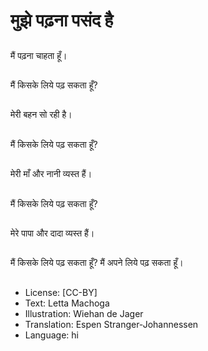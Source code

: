 # मुझे पढ़ना पसंद है 

##
मैं पढ़ना चाहता हूँ।

##
मैं किसके लिये पढ़ सकता हूँ?

##
मेरी बहन सो रही है।

##
मैं किसके लिये पढ़ सकता हूँ?

##
मेरी माँ और नानी व्यस्त हैं।

##
मैं किसके लिये पढ़ सकता हूँ?

##
मेरे पापा और दादा व्यस्त हैं।

##
मैं किसके लिये पढ़ सकता हूँ? मैं अपने लिये पढ़ सकता हूँ।

##
* License: [CC-BY]
* Text: Letta Machoga
* Illustration: Wiehan de Jager
* Translation: Espen Stranger-Johannessen
* Language: hi
